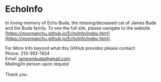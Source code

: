 # EchoInfo
In loving memory of Echo Buda, the missing/deceased cat of James Buda and the Buda family. To see the full site, please navigate to the website [https://moomanchu.github.io/EchoInfo/index.html](https://moomanchu.github.io/EchoInfo/index.html).


For More Info beyond what this GitHub provides please contact: \
Phone: 213-392-1924 \
Email: jamesmbuda@gmail.com \
Mailing/In person upon request \
\
Thank you.
